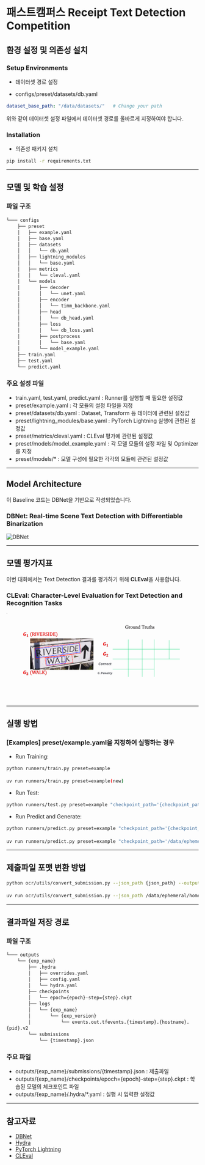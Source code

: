 # 패스트캠퍼스 Receipt Text Detection Competition


## 환경 설정 및 의존성 설치
### Setup Environments
- 데이터셋 경로 설정
* configs/preset/datasets/db.yaml
```yaml
dataset_base_path: "/data/datasets/"   # Change your path
```
위와 같이 데이터셋 설정 파일에서 데이터셋 경로를 올바르게 지정하여야 합니다.

### Installation
- 의존성 패키지 설치
```bash
pip install -r requirements.txt
```

---
## 모델 및 학습 설정
### 파일 구조
```plaintext
└─── configs
    ├── preset
    │   ├── example.yaml
    │   ├── base.yaml
    │   ├── datasets
    │   │   └── db.yaml
    │   ├── lightning_modules
    │   │   └── base.yaml
    │   ├── metrics
    │   │   └── cleval.yaml
    │   └── models
    │       ├── decoder
    │       │   └── unet.yaml
    │       ├── encoder
    │       │   └── timm_backbone.yaml
    │       ├── head
    │       │   └── db_head.yaml
    │       ├── loss
    │       │   └── db_loss.yaml
    │       ├── postprocess
    │       │   └── base.yaml
    │       └── model_example.yaml
    ├── train.yaml
    ├── test.yaml
    └── predict.yaml
```
### 주요 설정 파일
- train.yaml, test.yaml, predict.yaml : Runner를 실행할 때 필요한 설정값
- preset/example.yaml : 각 모듈의 설정 파일을 지정
- preset/datasets/db.yaml : Dataset, Transform 등 데이터에 관련된 설정값
- preset/lightning_modules/base.yaml : PyTorch Lightning 실행에 관련된 설정값
- preset/metrics/cleval.yaml : CLEval 평가에 관련된 설정값
- preset/models/model_example.yaml : 각 모델 모듈의 설정 파일 및 Optimizer를 지정
- preset/models/* : 모델 구성에 필요한 각각의 모듈에 관련된 설정값

---
## Model Architecture
이 Baseline 코드는 DBNet을 기반으로 작성되었습니다.

### DBNet: Real-time Scene Text Detection with Differentiable Binarization
![DBNet](https://www.researchgate.net/publication/369783176/figure/fig1/AS:11431281137414188@1680649387586/Structure-of-DBNet-DBNet-is-a-novel-network-architecture-for-real-time-scene-text.png)

---
## 모델 평가지표
이번 대회에서는 Text Detection 결과를 평가하기 위해 **CLEval**을 사용합니다.

### CLEval: Character-Level Evaluation for Text Detection and Recognition Tasks
![CLEval](https://github.com/clovaai/CLEval/raw/master/resources/screenshots/explanation.gif)

---
## 실행 방법
### [Examples] preset/example.yaml을 지정하여 실행하는 경우
- Run Training:
```bash
python runners/train.py preset=example

uv run runners/train.py preset=example(new)
```

- Run Test:
```bash
python runners/test.py preset=example "checkpoint_path='{checkpoint_path}'"
```

- Run Predict and Generate:
```bash
python runners/predict.py preset=example "checkpoint_path='{checkpoint_path}'"

uv run runners/predict.py preset=example "checkpoint_path='/data/ephemeral/home/work/python/gx-ocr/outputs/ocr_training/checkpoints/epoch=9-step=2050.ckpt'"(new)
```

---
## 제출파일 포맷 변환 방법
```bash
python ocr/utils/convert_submission.py --json_path {json_path} --output_path {output_path}

uv run ocr/utils/convert_submission.py --json_path /data/ephemeral/home/work/python/gx-ocr/outputs/ocr_training/submissions/20251012_231311.json  --output_path /data/ephemeral/home/work/python/gx-ocr/outputs/ocr_training/submissions/20251012_231311.csv(new)
```

---
## 결과파일 저장 경로
### 파일 구조
```plaintext
└─── outputs
    └── {exp_name}
        ├── .hydra
        │   ├── overrides.yaml
        │   ├── config.yaml
        │   └── hydra.yaml
        ├── checkpoints
        │   └── epoch={epoch}-step={step}.ckpt
        ├── logs
        │   └── {exp_name}
        │       └── {exp_version}
        │           └── events.out.tfevents.{timestamp}.{hostname}.{pid}.v2
        └── submissions
            └── {timestamp}.json
```
### 주요 파일
- outputs/{exp_name}/submissions/{timestamp}.json : 제출파일
- outputs/{exp_name}/checkpoints/epoch={epoch}-step={step}.ckpt : 학습된 모델의 체크포인트 파일
- outputs/{exp_name}/.hydra/*.yaml : 실행 시 입력한 설정값

---
## 참고자료
- [DBNet](https://github.com/MhLiao/DB)
- [Hydra](https://hydra.cc/docs/intro/)
- [PyTorch Lightning](https://pytorch-lightning.readthedocs.io/en/latest/)
- [CLEval](https://github.com/clovaai/CLEval)
